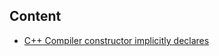 Content
-------
  
  * [C++ Compiler constructor implicitly declares](/images/cpp-constructors.png)

